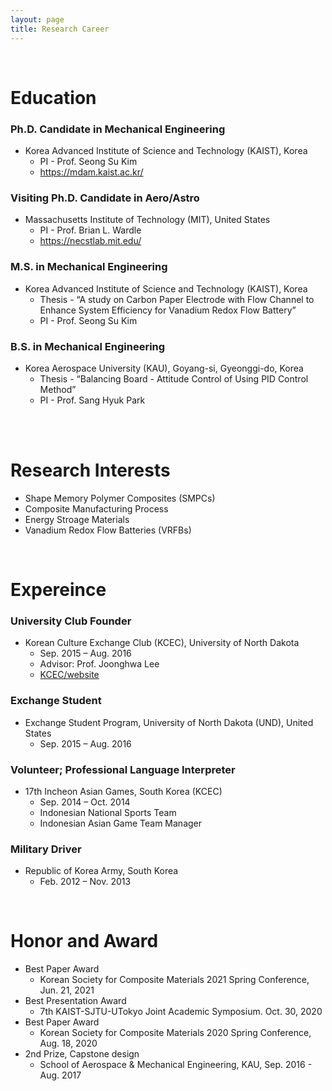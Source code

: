 ```yaml
---
layout: page
title: Research Career
---
```


<br/>

# Education

### Ph.D. Candidate in Mechanical Engineering
* Korea Advanced Institute of Science and Technology (KAIST), Korea
  * PI - Prof. Seong Su Kim
  * https://mdam.kaist.ac.kr/

### Visiting Ph.D. Candidate in Aero/Astro 
* Massachusetts Institute of Technology (MIT), United States
  * PI - Prof. Brian L. Wardle
  * https://necstlab.mit.edu/

### M.S. in Mechanical Engineering
* Korea Advanced Institute of Science and Technology (KAIST), Korea
  * Thesis - “A study on Carbon Paper Electrode with Flow Channel to Enhance System Efficiency for Vanadium Redox Flow Battery”
  * PI - Prof. Seong Su Kim


### B.S. in Mechanical Engineering
* Korea Aerospace University (KAU), Goyang-si, Gyeonggi-do, Korea
  * Thesis - “Balancing Board - Attitude Control of Using PID Control Method”
  * PI - Prof. Sang Hyuk Park

<br/>
<br/>

# Research Interests

* Shape Memory Polymer Composites (SMPCs)
* Composite Manufacturing Process
* Energy Stroage Materials
* Vanadium Redox Flow Batteries (VRFBs)


<br/>

# Expereince

### University Club Founder

* Korean Culture Exchange Club (KCEC), University of North Dakota
  * Sep. 2015 – Aug. 2016
  * Advisor: Prof. Joonghwa Lee
  * [KCEC/website](https://involvement.und.edu/organization/KCEC)

### Exchange Student

* Exchange Student Program, University of North Dakota (UND), United States
  * Sep. 2015 – Aug. 2016

### Volunteer; Professional Language Interpreter

* 17th Incheon Asian Games, South Korea (KCEC)
  * Sep. 2014 – Oct. 2014
  * Indonesian National Sports Team
  * Indonesian Asian Game Team Manager


### Military Driver

* Republic of Korea Army, South Korea
  * Feb. 2012 – Nov. 2013


<br/>

# Honor and Award

* Best Paper Award
  * Korean Society for Composite Materials 2021 Spring Conference, Jun. 21, 2021
* Best Presentation Award
  * 7th KAIST-SJTU-UTokyo Joint Academic Symposium. Oct. 30, 2020
* Best Paper Award
  * Korean Society for Composite Materials 2020 Spring Conference, Aug. 18, 2020
* 2nd Prize, Capstone design
  * School of Aerospace & Mechanical Engineering, KAU, Sep. 2016 - Aug. 2017
